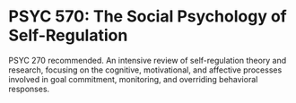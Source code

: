 # PSYC 570: The Social Psychology of Self-Regulation

PSYC 270 recommended. An intensive review of self-regulation theory and research, focusing on the cognitive, motivational, and affective processes involved in goal commitment, monitoring, and overriding behavioral responses.